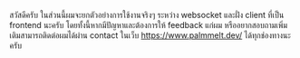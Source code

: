 สวัสดีครับ ในส่วนนี้ผมจะยกตัวอย่างการใช้งานจริงๆ ระหว่าง websocket และฝั่ง client ที่เป็น frontend นะครับ
โดยทั้งนี้หากมีปัญหาและต้องการให้ feedback แก่ผม หรืออยากสอบถามเพิ่มเติมสามารถติดต่อผมได้ผ่าน contact ในเว็บ https://www.palmmelt.dev/ ได้ทุกช่องทางนะครับ